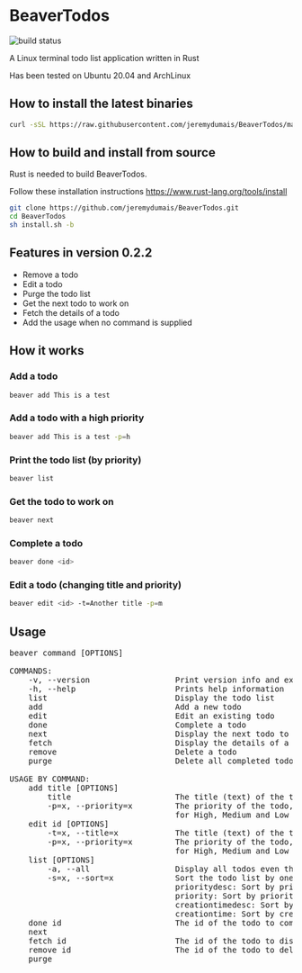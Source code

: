 # BeaverTodos

![build status](https://github.com/jeremydumais/BeaverTodos/actions/workflows/rust.yml/badge.svg)

A Linux terminal todo list application written in Rust

Has been tested on Ubuntu 20.04 and ArchLinux

## How to install the latest binaries
```bash
curl -sSL https://raw.githubusercontent.com/jeremydumais/BeaverTodos/main/install.sh | sh
```

## How to build and install from source

Rust is needed to build BeaverTodos.

Follow these installation instructions https://www.rust-lang.org/tools/install

```bash
git clone https://github.com/jeremydumais/BeaverTodos.git
cd BeaverTodos
sh install.sh -b
```

## Features in version 0.2.2

- Remove a todo
- Edit a todo
- Purge the todo list
- Get the next todo to work on
- Fetch the details of a todo
- Add the usage when no command is supplied

## How it works

### Add a todo
```bash
beaver add This is a test
```

### Add a todo with a high priority
```bash
beaver add This is a test -p=h
```

### Print the todo list (by priority)
```bash
beaver list
```

### Get the todo to work on
```bash
beaver next
```

### Complete a todo
```bash
beaver done <id>
```

### Edit a todo (changing title and priority)
```bash
beaver edit <id> -t=Another title -p=m
```

## Usage
<pre>
beaver command [OPTIONS]

COMMANDS:
    -v, --version                  Print version info and exit
    -h, --help                     Prints help information
    list                           Display the todo list
    add                            Add a new todo
    edit                           Edit an existing todo
    done                           Complete a todo
    next                           Display the next todo to work on
    fetch                          Display the details of a specific todo
    remove                         Delete a todo
    purge                          Delete all completed todos

USAGE BY COMMAND:
    add title [OPTIONS]
        title                      The title (text) of the todo
        -p=x, --priority=x         The priority of the todo, possible values are H, M and L
                                   for High, Medium and Low
    edit id [OPTIONS]
        -t=x, --title=x            The title (text) of the todo
        -p=x, --priority=x         The priority of the todo, possible values are H, M and L
                                   for High, Medium and Low
    list [OPTIONS]
        -a, --all                  Display all todos even those who are completed
        -s=x, --sort=x             Sort the todo list by one of the following:
                                   prioritydesc: Sort by priority from High to Low (Default)
                                   priority: Sort by priority from Low to High
                                   creationtimedesc: Sort by creation time by more to less recent
                                   creationtime: Sort by creation time by less to more recent
    done id                        The id of the todo to complete
    next                           <No argument required>
    fetch id                       The id of the todo to display
    remove id                      The id of the todo to delete
    purge                          <No argument required>
</pre>
